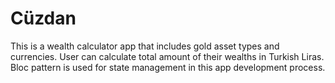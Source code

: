 # Cüzdan
 This is a wealth calculator app that includes gold asset types and currencies. User can calculate total amount of their wealths in Turkish Liras. Bloc pattern is used for state management in this app development process.
